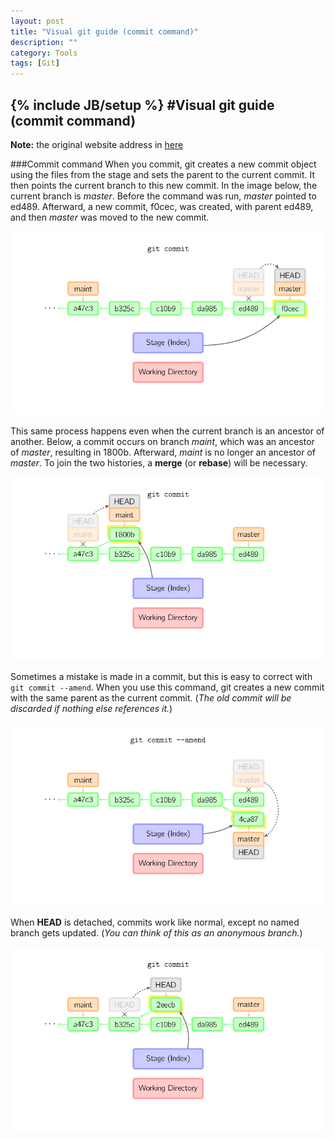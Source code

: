 ```yaml
---
layout: post
title: "Visual git guide (commit command)"
description: ""
category: Tools
tags: [Git]
---
```

{% include JB/setup %}
#Visual git guide (commit command)
---

**Note:** the original website address in [here](http://marklodato.github.io/visual-git-guide/index-en.html?no-svg)

###Commit command
When you commit, git creates a new commit object using the files from the stage and sets the parent to the current commit. It then points the current branch to this new commit. In the image below, the current branch is *master*. Before the command was run, *master* pointed to ed489. Afterward, a new commit, f0cec, was created, with parent ed489, and then *master* was moved to the new commit.

<!--break-->   

![commit-master](/assets/images/commit-master.png)

This same process happens even when the current branch is an ancestor of another. Below, a commit occurs on branch *maint*, which was an ancestor of *master*, resulting in 1800b. Afterward, *maint* is no longer an ancestor of *master*. To join the two histories, a **merge** (or **rebase**) will be necessary.   

![commit-maint](/assets/images/commit-maint.png)

Sometimes a mistake is made in a commit, but this is easy to correct with `git commit --amend`. When you use this command, git creates a new commit with the same parent as the current commit. (*The old commit will be discarded if nothing else references it.*)   

![commit-amend](/assets/images/commit-amend.png)

When **HEAD** is detached, commits work like normal, except no named branch gets updated. (*You can think of this as an anonymous branch.*)   

![commit-detached](/assets/images/commit-detached.png)